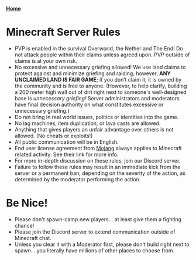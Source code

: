**[Home](https://crispylegumes.com)**

# Minecraft Server Rules
- PVP is enabled in the survival Overworld, the Nether and The End! Do not attack people within their claims unless agreed upon. PVP outside of claims is at your own risk.
- No excessive and unnecessary griefing allowed!  We use land claims to protect against and minimize griefing and raiding; however, **ANY UNCLAIMED LAND IS FAIR GAME**; if you don’t claim it, it is owned by the community and is free to anyone. (However, to help clarify, building a 200 meter high wall out of dirt right next to someone's well-designed base is _unnecessary griefing!_  Server administrators and moderators have final decision authority on what constitutes excessive or unnecessary griefing.)
- Do not bring in real world issues, politics or identities into the game.
- No lag machines, item duplication, or lava casts are allowed.
- Anything that gives players an unfair advantage over others is not allowed. (No cheats or exploits!)
- All public communication will be in English.
- End user license agreement from [Mojang](https://account.mojang.com/documents/minecraft_eula) always applies to Minecraft related activity. See their link for more info.
- For more in-depth discussion on these rules, join our Discord server.
- Failure to follow these rules may result in an immediate kick from the server or a permanent ban, depending on the severity of the action, as determined by the moderator performing the action.

# Be Nice!
- Please don't spawn-camp new players... at least give them a fighting chance!
- Please join the Discord server to extend communication outside of Minecraft chat.
- Unless you clear it with a Moderator first, please don't build right next to spawn... you literally have millions of other places to choose from.

